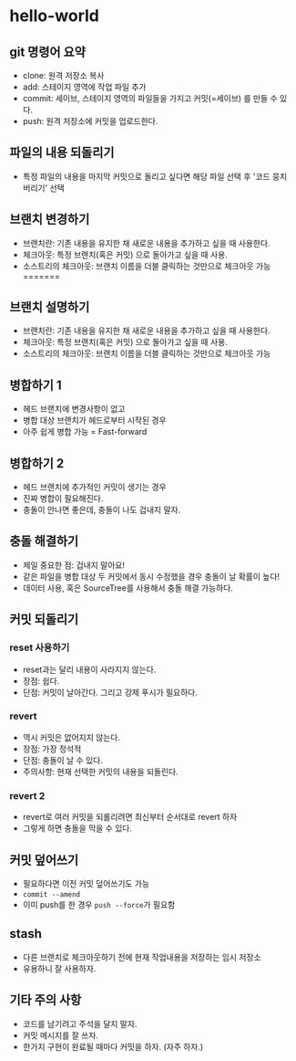 # hello-world

## git 명령어 요약

 - clone: 원격 저장소 복사
 - add: 스테이지 영역에 작업 파일 추가
 - commit: 세이브, 스테이지 영역의 파일들을 가지고 커밋(=세이브) 를 만들 수 있다.
 - push: 원격 저장소에 커밋을 업로드한다.

 ## 파일의 내용 되돌리기

  - 특정 파일의 내용을 마지막 커밋으로 돌리고 싶다면 해당 파일 선택 후 '코드 뭉치 버리기' 선택

  ## 브랜치 변경하기

 - 브랜치란: 기존 내용을 유지한 채 새로운 내용을 추가하고 싶을 때 사용한다.
 - 체크아웃: 특정 브랜치(혹은 커밋) 으로 돌아가고 싶을 때 사용.
 - 소스트리의 체크아웃: 브랜치 이름을 더블 클릭하는 것만으로 체크아웃 가능
=======
  ## 브랜치 설명하기

  - 브랜치란: 기존 내용을 유지한 채 새로운 내용을 추가하고 싶을 때 사용한다.
  - 체크아웃: 특정 브랜치(혹은 커밋) 으로 돌아가고 싶을 때 사용.
  - 소스트리의 체크아웃: 브랜치 이름을 더블 클릭하는 것만으로 체크아웃 가능

  ## 병합하기 1
  - 헤드 브랜치에 변경사항이 없고
  - 병합 대상 브랜치가 헤드로부터 시작된 경우
  - 아주 쉽게 병합 가능 = Fast-forward

  ## 병합하기 2
  - 헤드 브랜치에 추가적인 커밋이 생기는 경우
  - 진짜 병합이 필요해진다.
  - 충돌이 안나면 좋은데, 충돌이 나도 겁내지 말자.

 ## 충돌 해결하기

 - 제일 중요한 점: 겁내지 말아요!
 - 같은 파일을 병합 대상 두 커밋에서 동시 수정했을 경우 충돌이 날 확률이 높다!
 - 데이터 사용, 혹은 SourceTree를 사용해서 충돌 해결 가능하다.

 ## 커밋 되돌리기

 ### reset 사용하기

 - reset과는 달리 내용이 사라지지 않는다.
 - 장점: 쉽다.
 - 단점: 커밋이 날아간다. 그리고 강제 푸시가 필요하다.

 ### revert

 - 역시 커밋은 없어지지 않는다.
 - 장점: 가장 정석적
 - 단점: 충돌이 날 수 있다.
 - 주의사항: 현재 선택한 커밋의 내용을 되돌린다.

 ### revert 2

 - revert로 여러 커밋을 되롤리려면 최신부터 순서대로 revert 하자
 - 그렇게 하면 충돌을 막을 수 있다.

 ## 커밋 덮어쓰기

 - 필요하다면 이전 커밋 덮어쓰기도 가능
 - `commit --amend`
 - 이미 push를 한 경우 `push --force`가 필요함

 ## stash

 - 다른 브랜치로 체크아웃하기 전에 현재 작업내용을 저장하는 임시 저장소
 - 유용하니 잘 사용하자.

 ## 기타 주의 사항

 - 코드를 남기려고 주석을 달지 말자.
 - 커밋 메시지를 잘 쓰자.
 - 한가지 구현이 완료될 때마다 커밋을 하자. (자주 하자.)